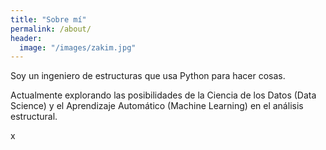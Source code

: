 ```yaml
---
title: "Sobre mí"
permalink: /about/
header:
  image: "/images/zakim.jpg"
---
```


Soy un ingeniero de estructuras que usa Python para hacer cosas.

Actualmente explorando las posibilidades de la Ciencia de los Datos (Data Science) y el Aprendizaje Automático (Machine Learning) en el análisis estructural.

x
